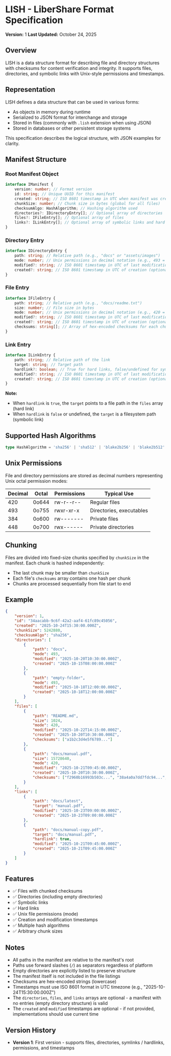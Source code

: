 # LISH - LiberShare Format Specification

**Version:** 1
**Last Updated:** October 24, 2025

## Overview

LISH is a data structure format for describing file and directory structures with checksums for content verification and integrity. It supports files, directories, and symbolic links with Unix-style permissions and timestamps.

## Representation

LISH defines a data structure that can be used in various forms:

- As objects in memory during runtime
- Serialized to JSON format for interchange and storage
- Stored in files (commonly with `.lish` extension when using JSON)
- Stored in databases or other persistent storage systems

This specification describes the logical structure, with JSON examples for clarity.

## Manifest Structure

### Root Manifest Object

```typescript
interface IManifest {
	version: number; // Format version
	id: string; // Unique UUID for this manifest
	created: string; // ISO 8601 timestamp in UTC when manifest was created
	chunkSize: number; // Chunk size in bytes (global for all files)
	checksumAlgo: HashAlgorithm; // Hashing algorithm used
	directories?: IDirectoryEntry[]; // Optional array of directories
	files?: IFileEntry[]; // Optional array of files
	links?: ILinkEntry[]; // Optional array of symbolic links and hard links
}
```

### Directory Entry

```typescript
interface IDirectoryEntry {
	path: string; // Relative path (e.g., "docs" or "assets/images")
	mode: number; // Unix permissions in decimal notation (e.g., 493 = 0o755)
	modified?: string; // ISO 8601 timestamp in UTC of last modification (optional)
	created?: string; // ISO 8601 timestamp in UTC of creation (optional)
}
```

### File Entry

```typescript
interface IFileEntry {
	path: string; // Relative path (e.g., "docs/readme.txt")
	size: number; // File size in bytes
	mode: number; // Unix permissions in decimal notation (e.g., 420 = 0o644)
	modified?: string; // ISO 8601 timestamp in UTC of last modification (optional)
	created?: string; // ISO 8601 timestamp in UTC of creation (optional)
	checksums: string[]; // Array of hex-encoded checksums for each chunk
}
```

### Link Entry

```typescript
interface ILinkEntry {
	path: string; // Relative path of the link
	target: string; // Target path
	hardlink?: boolean; // True for hard links, false/undefined for symbolic links (default: false)
	modified?: string; // ISO 8601 timestamp in UTC of last modification (optional)
	created?: string; // ISO 8601 timestamp in UTC of creation (optional)
}
```

**Note:**

- When `hardlink` is `true`, the `target` points to a file path in the `files` array (hard link)
- When `hardlink` is `false` or undefined, the `target` is a filesystem path (symbolic link)

## Supported Hash Algorithms

```typescript
type HashAlgorithm = 'sha256' | 'sha512' | 'blake2b256' | 'blake2b512' | 'blake2s256' | 'shake128' | 'shake256';
```

## Unix Permissions

File and directory permissions are stored as decimal numbers representing Unix octal permission modes:

| Decimal | Octal | Permissions | Typical Use              |
| ------- | ----- | ----------- | ------------------------ |
| 420     | 0o644 | rw-r--r--   | Regular files            |
| 493     | 0o755 | rwxr-xr-x   | Directories, executables |
| 384     | 0o600 | rw-------   | Private files            |
| 448     | 0o700 | rwx------   | Private directories      |

## Chunking

Files are divided into fixed-size chunks specified by `chunkSize` in the manifest. Each chunk is hashed independently:

- The last chunk may be smaller than `chunkSize`
- Each file's `checksums` array contains one hash per chunk
- Chunks are processed sequentially from file start to end

## Example

```json
{
	"version": 1,
	"id": "34aacabb-9c6f-42a2-aaf4-61fc89c45056",
	"created": "2025-10-24T15:30:00.000Z",
	"chunkSize": 5242880,
	"checksumAlgo": "sha256",
	"directories": [
		{
			"path": "docs",
			"mode": 493,
			"modified": "2025-10-20T10:30:00.000Z",
			"created": "2025-10-15T08:00:00.000Z"
		},
		{
			"path": "empty-folder",
			"mode": 493,
			"modified": "2025-10-18T12:00:00.000Z",
			"created": "2025-10-18T12:00:00.000Z"
		}
	],
	"files": [
		{
			"path": "README.md",
			"size": 1024,
			"mode": 420,
			"modified": "2025-10-22T14:15:00.000Z",
			"created": "2025-10-20T10:30:00.000Z",
			"checksums": ["a1b2c3d4e5f6789..."]
		},
		{
			"path": "docs/manual.pdf",
			"size": 15728640,
			"mode": 420,
			"modified": "2025-10-21T09:45:00.000Z",
			"created": "2025-10-20T10:30:00.000Z",
			"checksums": ["f2960b16993b503c...", "38a4a0a7dd7fdc94...", "3a765cf06c5e6ed9..."]
		}
	],
	"links": [
		{
			"path": "docs/latest",
			"target": "manual.pdf",
			"modified": "2025-10-23T09:00:00.000Z",
			"created": "2025-10-23T09:00:00.000Z"
		},
		{
			"path": "docs/manual-copy.pdf",
			"target": "docs/manual.pdf",
			"hardlink": true,
			"modified": "2025-10-21T09:45:00.000Z",
			"created": "2025-10-21T09:45:00.000Z"
		}
	]
}
```

## Features

- ✅ Files with chunked checksums
- ✅ Directories (including empty directories)
- ✅ Symbolic links
- ✅ Hard links
- ✅ Unix file permissions (mode)
- ✅ Creation and modification timestamps
- ✅ Multiple hash algorithms
- ✅ Arbitrary chunk sizes

## Notes

- All paths in the manifest are relative to the manifest's root
- Paths use forward slashes (`/`) as separators regardless of platform
- Empty directories are explicitly listed to preserve structure
- The manifest itself is not included in the file listings
- Checksums are hex-encoded strings (lowercase)
- Timestamps must use ISO 8601 format in UTC timezone (e.g., "2025-10-24T15:30:00.000Z")
- The `directories`, `files`, and `links` arrays are optional - a manifest with no entries (empty directory structure) is valid
- The `created` and `modified` timestamps are optional - if not provided, implementations should use current time

## Version History

- **Version 1**: First version - supports files, directories, symlinks / hardlinks, permissions, and timestamps
